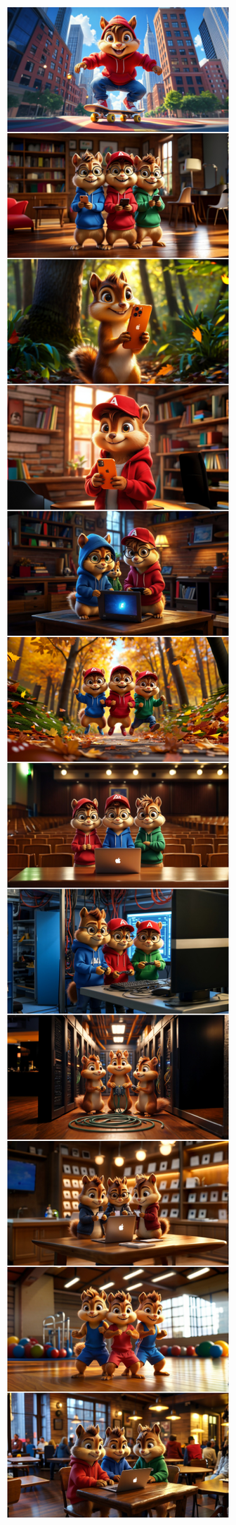 <img src='1.jpeg'>
<img src='2.jpeg'>
<img src='3.jpeg'>
<img src='4.jpeg'>
<img src='5.jpeg'>
<img src='6.jpeg'>
<img src='7.jpeg'>
<img src='8.jpeg'>
<img src='9.jpeg'>
<img src='10.jpeg'>
<img src='11.jpeg'>
<img src='12.jpeg'>
